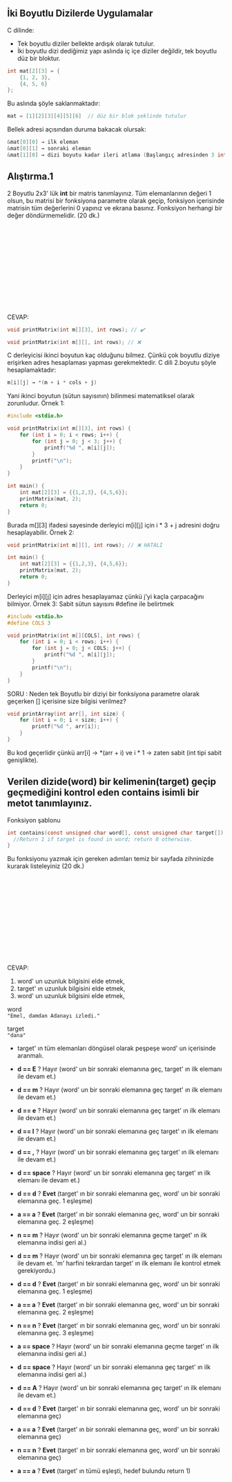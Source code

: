 ## İki Boyutlu Dizilerde Uygulamalar

C dilinde:
* Tek boyutlu diziler bellekte ardışık olarak tutulur.
* İki boyutlu dizi dediğimiz yapı aslında iç içe diziler değildir, tek boyutlu düz bir bloktur.

```c
int mat[2][3] = {
    {1, 2, 3},
    {4, 5, 6}
};
```
Bu aslında şöyle saklanmaktadır:
```c
mat = [1][2][3][4][5][6]  // düz bir blok şeklinde tutulur
```
Bellek adresi açısından duruma bakacak olursak:
```c
&mat[0][0] → ilk eleman
&mat[0][1] → sonraki eleman
&mat[1][0] → dizi boyutu kadar ileri atlama (Başlangıç adresinden 3 int size kadar ileri)
```

## Alıştırma.1
2 Boyutlu 2x3' lük **int** bir matris tanımlayınız. Tüm elemanlarının değeri 1 olsun, bu matrisi bir fonksiyona parametre olarak geçip, fonksiyon içerisinde matrisin tüm değerlerini 0 yapınız ve ekrana basınız. Fonksiyon herhangi bir değer döndürmemelidir. (20 dk.)

\
\
\
\
\
\
\
\
\
\
\
\
CEVAP:



```c
void printMatrix(int m[][3], int rows); // ✔️
```

```c
void printMatrix(int m[][], int rows); // ❌
```

C derleyicisi ikinci boyutun kaç olduğunu bilmez.
Çünkü çok boyutlu diziye erişirken adres hesaplaması yapması gerekmektedir. C dili 2.boyutu şöyle hesaplamaktadır:
```c
m[i][j] → *(m + i * cols + j)
```
Yani ikinci boyutun (sütun sayısının) bilinmesi matematiksel olarak zorunludur.
Örnek 1:
```c
#include <stdio.h>

void printMatrix(int m[][3], int rows) {
    for (int i = 0; i < rows; i++) {
        for (int j = 0; j < 3; j++) {
            printf("%d ", m[i][j]);
        }
        printf("\n");
    }
}

int main() {
    int mat[2][3] = {{1,2,3}, {4,5,6}};
    printMatrix(mat, 2);
    return 0;
}
```
Burada m[][3] ifadesi sayesinde derleyici m[i][j] için i * 3 + j adresini doğru hesaplayabilir.
Örnek 2:
```c
void printMatrix(int m[][], int rows); // ❌ HATALI

int main() {
    int mat[2][3] = {{1,2,3}, {4,5,6}};
    printMatrix(mat, 2);
    return 0;
}
```
Derleyici m[i][j] için adres hesaplayamaz çünkü j’yi kaçla çarpacağını bilmiyor.
Örnek 3: Sabit sütun sayısını #define ile belirtmek
```c
#include <stdio.h>
#define COLS 3

void printMatrix(int m[][COLS], int rows) {
    for (int i = 0; i < rows; i++) {
        for (int j = 0; j < COLS; j++) {
            printf("%d ", m[i][j]);
        }
        printf("\n");
    }
}
```
SORU : Neden tek Boyutlu bir diziyi bir fonksiyona parametre olarak geçerken [] içerisine size bilgisi verilmez?
```c
void printArray(int arr[], int size) {
    for (int i = 0; i < size; i++) {
        printf("%d ", arr[i]);
    }
}
```
Bu kod geçerlidir çünkü arr[i] → *(arr + i) ve i * 1 → zaten sabit (int tipi sabit genişlikte).


## Verilen dizide(word) bir kelimenin(target) geçip geçmediğini kontrol eden contains isimli bir metot tanımlayınız. 

Fonksiyon şablonu

```c
int contains(const unsigned char word[], const unsigned char target[]) {
  //Return 1 if target is found in word; return 0 otherwise.
}
```
Bu fonksiyonu yazmak için gereken adımları temiz bir sayfada zihninizde kurarak listeleyiniz (20 dk.)

\
\
\
\
\
\
\
\
\
\
\
\
CEVAP:
1. word' un uzunluk bilgisini elde etmek,
2. target' ın uzunluk bilgisini elde etmek,
3. word' un uzunluk bilgisini elde etmek,

word\
`"Emel, damdan Adanayı izledi."`

target\
`"dana"`

* target' ın tüm elemanları döngüsel olarak peşpeşe word' un içerisinde aranmalı.

* **d == E** ? Hayır (word' un bir sonraki elemanına geç, target' ın ilk elemanı ile devam et.)

* **d == m** ? Hayır (word' un bir sonraki elemanına geç target' ın ilk elemanı ile devam et.)

* **d == e** ? Hayır (word' un bir sonraki elemanına geç target' ın ilk elemanı ile devam et.)

* **d == l** ? Hayır (word' un bir sonraki elemanına geç target' ın ilk elemanı ile devam et.)

* **d == ,** ? Hayır (word' un bir sonraki elemanına geç target' ın ilk elemanı ile devam et.)

* **d == space** ? Hayır (word' un bir sonraki elemanına geç target' ın ilk elemanı ile devam et.)

* **d == d** ? **Evet** (target' ın bir sonraki elemanına geç, word' un bir sonraki elemanına geç. 1 eşleşme)

* **a == a** ? **Evet** (target' ın bir sonraki elemanına geç, word' un bir sonraki elemanına geç. 2 eşleşme)

* **n == m** ? Hayır (word' un bir sonraki elemanına geçme target' ın ilk elemanına indisi geri al.)

* **d == m** ? Hayır (word' un bir sonraki elemanına geç target' ın ilk elemanı ile devam et. 'm' harfini tekrardan target' ın ilk elemanı ile kontrol etmek gerekiyordu.)

* **d == d** ? **Evet** (target' ın bir sonraki elemanına geç, word' un bir sonraki elemanına geç. 1 eşleşme)

* **a == a** ? **Evet** (target' ın bir sonraki elemanına geç, word' un bir sonraki elemanına geç. 2 eşleşme)

* **n == n** ? **Evet** (target' ın bir sonraki elemanına geç, word' un bir sonraki elemanına geç. 3 eşleşme)

* **a == space** ? Hayır (word' un bir sonraki elemanına geçme target' ın ilk elemanına indisi geri al.)

* **d == space** ? Hayır (word' un bir sonraki elemanına geç target' ın ilk elemanına indisi geri al.)

* **d == A** ? Hayır (word' un bir sonraki elemanına geç target' ın ilk elemanı ile devam et.)

* **d == d** ? **Evet** (target' ın bir sonraki elemanına geç, word' un bir sonraki elemanına geç)

* **a == a** ? **Evet** (target' ın bir sonraki elemanına geç, word' un bir sonraki elemanına geç)

* **n == n** ? **Evet** (target' ın bir sonraki elemanına geç, word' un bir sonraki elemanına geç)

* **a == a** ? **Evet** (target' ın tümü eşleşti, hedef bulundu return 1)





